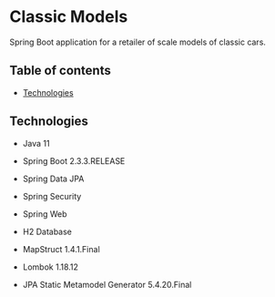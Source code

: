 # Classic Models

Spring Boot application for a retailer of scale models of classic cars.

## Table of contents

- [Technologies](#technologies)

## Technologies

- Java 11
  
- Spring Boot 2.3.3.RELEASE
- Spring Data JPA
- Spring Security
- Spring Web
  
- H2 Database
  
- MapStruct 1.4.1.Final
- Lombok 1.18.12
- JPA Static Metamodel Generator 5.4.20.Final

